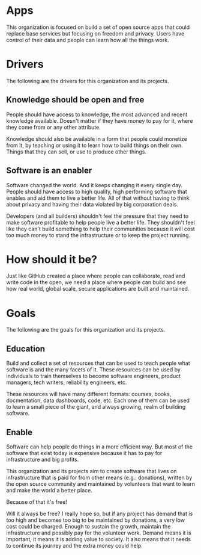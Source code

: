 # Apps

This organization is focused on build a set of open source apps that could replace base services but focusing on freedom and privacy. Users have control of their data and people can learn how all the things work.

# Drivers

The following are the drivers for this organization and its projects.

## Knowledge should be open and free

People should have access to knowledge, the most advanced and recent knowledge available. Doesn't matter if they have money to pay for it, where they come from or any other attribute.

Knowledge should also be available in a form that people could monetize from it, by teaching or using it to learn how to build things on their own. Things that they can sell, or use to produce other things.

## Software is an enabler

Software changed the world. And it keeps changing it every single day. People should have access to high quality, high performing software that enables and aid them to live a better life. All of that without having to think about privacy and having their data violated by big corporation deals.

Developers (and all builders) shouldn't feel the pressure that they need to make software profitable to help people live a better life. They shouldn't feel like they can't build something to help their communities because it will cost too much money to stand the infrastructure or to keep the project running.

# How should it be?

Just like GitHub created a place where people can collaborate, read and write code in the open, we need a place where people can build and see how real world, global scale, secure applications are built and maintained.

# Goals

The following are the goals for this organization and its projects.

## Education

Build and collect a set of resources that can be used to teach people what software is and the many facets of it. These resources can be used by individuals to train themselves to become software engineers, product managers, tech writers, reliability engineers, etc.

These resources will have many different formats: courses, books, docmentation, data dashboards, code, etc. Each one of them can be used to learn a small piece of the giant, and always growing, realm of building software.

## Enable

Software can help people do things in a more efficient way. But most of the software that exist today is expensive because it has to pay for infrastructure and big profits.

This organization and its projects aim to create software that lives on infrastructure that is paid for from other means (e.g.: donations), written by the open source community and maintained by volunteers that want to learn and make the world a better place.

Because of that it's free!

Will it always be free? I really hope so, but if any project has demand that is too high and becomes too big to be maintained by donations, a very low cost could be charged. Enough to sustain the growth, maintain the infrastructure and possibly pay for the volunteer work. Demand means it is important, it means it is adding value to society. It also means that it needs to continue its journey and the extra money could help.